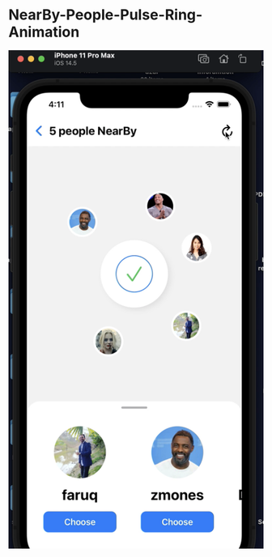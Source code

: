 # NearBy-People-Pulse-Ring-Animation
![github-small](https://github.com/faruqiAhmed/NearBy-People-Pulse-Ring-Animation/blob/main/NearbyAnimation/Screen.png)
